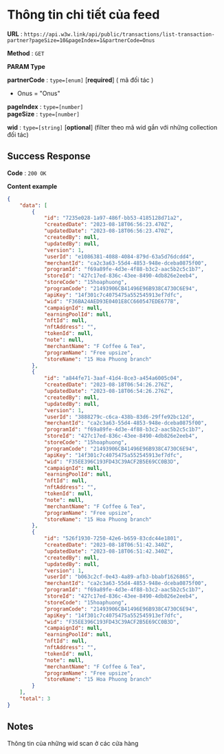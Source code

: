 # Thông tin chi tiết của feed 

**URL** : `https://api.w3w.link/api/public/transactions/list-transaction-partner?pageSize=10&pageIndex=1&partnerCode=Onus`

**Method** : `GET`

**PARAM Type**


**partnerCode** : `type=[enum]`  [**required**] ( mã đối tác )
*  Onus = "Onus"

**pageIndex** : `type=[number]`  
**pageSize** : `type=[number]` 


**wid** : `type=[string]`  [**optional**] (filter theo mã wid gắn với những collection đối tác)




## Success Response


**Code** : `200 OK`

**Content example**

```json
{
    "data": [
        {
            "id": "7235e028-1a97-486f-bb53-4185128d71a2",
            "createdDate": "2023-08-18T06:56:23.470Z",
            "updatedDate": "2023-08-18T06:56:23.470Z",
            "createdBy": null,
            "updatedBy": null,
            "version": 1,
            "userId": "e1086381-4088-4084-879d-63a5d76dcdd4",
            "merchantId": "ca2c3a63-55d4-4853-948e-dceba0875f00",
            "programId": "f69a89fe-4d3e-4f88-b3c2-aac5b2c5c1b7",
            "storeId": "427c17ed-836c-43ee-8490-4db826e2eeb4",
            "storeCode": "15hoaphuong",
            "programCode": "21493906CB41496E96B938C4730C6E94",
            "apiKey": "14f301c7c4075475a552545913ef7dfc",
            "wid": "F36BA24AED93E0401E8CC660547EDE677B",
            "campaignId": null,
            "earningPoolId": null,
            "nftId": null,
            "nftAddress": "",
            "tokenId": null,
            "note": null,
            "merchantName": "F Coffee & Tea",
            "programName": "Free upsize",
            "storeName": "15 Hoa Phuong branch"
        },
        {
            "id": "a844fe71-3aaf-41d4-8ce3-a454a6005c04",
            "createdDate": "2023-08-18T06:54:26.276Z",
            "updatedDate": "2023-08-18T06:54:26.276Z",
            "createdBy": null,
            "updatedBy": null,
            "version": 1,
            "userId": "3888279c-c6ca-438b-83d6-29ffe92bc12d",
            "merchantId": "ca2c3a63-55d4-4853-948e-dceba0875f00",
            "programId": "f69a89fe-4d3e-4f88-b3c2-aac5b2c5c1b7",
            "storeId": "427c17ed-836c-43ee-8490-4db826e2eeb4",
            "storeCode": "15hoaphuong",
            "programCode": "21493906CB41496E96B938C4730C6E94",
            "apiKey": "14f301c7c4075475a552545913ef7dfc",
            "wid": "F35EE396C193FD43C39ACF2B5E69CC0B3D",
            "campaignId": null,
            "earningPoolId": null,
            "nftId": null,
            "nftAddress": "",
            "tokenId": null,
            "note": null,
            "merchantName": "F Coffee & Tea",
            "programName": "Free upsize",
            "storeName": "15 Hoa Phuong branch"
        },
        {
            "id": "526f1930-7250-42e6-b659-83cdc44e1801",
            "createdDate": "2023-08-18T06:51:42.340Z",
            "updatedDate": "2023-08-18T06:51:42.340Z",
            "createdBy": null,
            "updatedBy": null,
            "version": 1,
            "userId": "b063c2cf-0e43-4a89-afb3-bbabf1626865",
            "merchantId": "ca2c3a63-55d4-4853-948e-dceba0875f00",
            "programId": "f69a89fe-4d3e-4f88-b3c2-aac5b2c5c1b7",
            "storeId": "427c17ed-836c-43ee-8490-4db826e2eeb4",
            "storeCode": "15hoaphuong",
            "programCode": "21493906CB41496E96B938C4730C6E94",
            "apiKey": "14f301c7c4075475a552545913ef7dfc",
            "wid": "F35EE396C193FD43C39ACF2B5E69CC0B3D",
            "campaignId": null,
            "earningPoolId": null,
            "nftId": null,
            "nftAddress": "",
            "tokenId": null,
            "note": null,
            "merchantName": "F Coffee & Tea",
            "programName": "Free upsize",
            "storeName": "15 Hoa Phuong branch"
        }
    ],
    "total": 3
}
```
## Notes

Thông tin của những wid scan ở các cửa hàng

